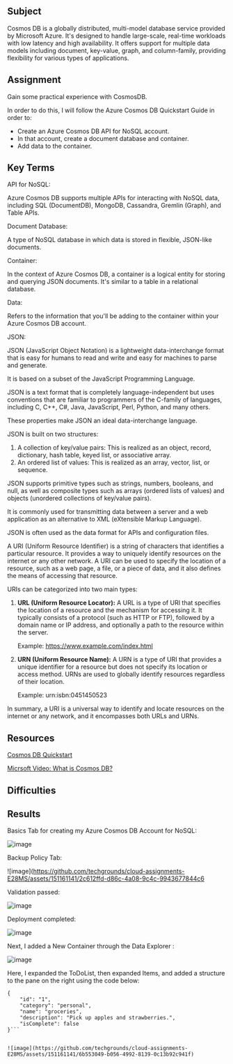 
## Subject

Cosmos DB is a globally distributed, multi-model database service provided by Microsoft Azure. It's designed to handle large-scale, real-time workloads with low latency and high availability. It offers support for multiple data models including document, key-value, graph, and column-family, providing flexibility for various types of applications.

## Assignment

Gain some practical experience with CosmosDB.  

In order to do this, I will follow the Azure Cosmos DB Quickstart Guide in order to:

*  Create an Azure Cosmos DB API for NoSQL account.
*  In that account, create a document database and container.
*  Add data to the container. 

##  Key Terms

API for NoSQL: 

Azure Cosmos DB supports multiple APIs for interacting with NoSQL data, including SQL (DocumentDB), MongoDB, Cassandra, Gremlin (Graph), and Table APIs.

Document Database: 

A type of NoSQL database in which data is stored in flexible, JSON-like documents.

Container: 

In the context of Azure Cosmos DB, a container is a logical entity for storing and querying JSON documents. It's similar to a table in a relational database.

Data: 

Refers to the information that you'll be adding to the container within your Azure Cosmos DB account.

JSON:

JSON (JavaScript Object Notation) is a lightweight data-interchange format that is easy for humans to read and write and easy for machines to parse and generate. 

It is based on a subset of the JavaScript Programming Language.

JSON is a text format that is completely language-independent but uses conventions that are familiar to programmers of the C-family of languages, including C, C++, C#, Java, JavaScript, Perl, Python, and many others. 

These properties make JSON an ideal data-interchange language.

JSON is built on two structures:

1. A collection of key/value pairs: This is realized as an object, record, dictionary, hash table, keyed list, or associative array.
2. An ordered list of values: This is realized as an array, vector, list, or sequence.

JSON supports primitive types such as strings, numbers, booleans, and null, as well as composite types such as arrays (ordered lists of values) and objects (unordered collections of key/value pairs). 

It is commonly used for transmitting data between a server and a web application as an alternative to XML (eXtensible Markup Language). 

JSON is often used as the data format for APIs and configuration files.

A URI (Uniform Resource Identifier) is a string of characters that identifies a particular resource. It provides a way to uniquely identify resources on the internet or any other network. A URI can be used to specify the location of a resource, such as a web page, a file, or a piece of data, and it also defines the means of accessing that resource.

URIs can be categorized into two main types:

1. **URL (Uniform Resource Locator):** A URL is a type of URI that specifies the location of a resource and the mechanism for accessing it. It typically consists of a protocol (such as HTTP or FTP), followed by a domain name or IP address, and optionally a path to the resource within the server.

   Example: https://www.example.com/index.html

2. **URN (Uniform Resource Name):** A URN is a type of URI that provides a unique identifier for a resource but does not specify its location or access method. URNs are used to globally identify resources regardless of their location.

   Example: urn:isbn:0451450523

In summary, a URI is a universal way to identify and locate resources on the internet or any network, and it encompasses both URLs and URNs.




##  Resources


[Cosmos DB Quickstart](https://learn.microsoft.com/en-us/azure/cosmos-db/nosql/quickstart-portal)

[Micrsoft Video: What is Cosmos DB?](https://youtu.be/Jvgh64rvdXU)


##  Difficulties

##  Results

Basics Tab for creating my Azure Cosmos DB Account for NoSQL:

![image](https://github.com/techgrounds/cloud-assignments-E28MS/assets/151161141/73fcbd87-7f0d-4364-bf09-93abe296931f)

Backup Policy Tab:

![image](https://github.com/techgrounds/cloud-assignments-E28MS/assets/151161141/2c612ffd-d86c-4a08-9c4c-9943677844c6

Validation passed:

![image](https://github.com/techgrounds/cloud-assignments-E28MS/assets/151161141/30b4de2d-e6e9-47e2-9777-26644ba32cd6)

Deployment completed:

![image](https://github.com/techgrounds/cloud-assignments-E28MS/assets/151161141/1951a1e1-8a04-4f85-877c-816954ec89ff)


Next, I added a New Container through the Data Explorer :

![image](https://github.com/techgrounds/cloud-assignments-E28MS/assets/151161141/36f7a419-0273-4e6e-b9cd-62abb6964f3d)


Here, I expanded the ToDoList, then expanded Items, and added a structure to the pane on the right using the code below:

```
{
    "id": "1",
    "category": "personal",
    "name": "groceries",
    "description": "Pick up apples and strawberries.",
    "isComplete": false
}```


![image](https://github.com/techgrounds/cloud-assignments-E28MS/assets/151161141/6b553049-b056-4992-8139-0c13b92c941f)










